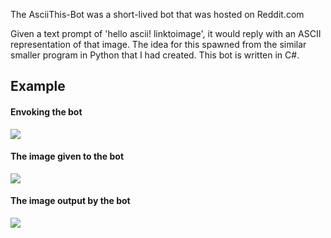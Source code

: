 The AsciiThis-Bot was a short-lived bot that was hosted on Reddit.com

Given a text prompt of 'hello ascii! linktoimage', it would reply with an ASCII representation of that image.
The idea for this spawned from the similar smaller program in Python that I had created. This bot is written in C#.

## Example
#### Envoking the bot
<img src="http://i.imgur.com/lAKqxex.png">

#### The image given to the bot
<img src="http://i.imgur.com/NHQcHwV.gif">

#### The image output by the bot
<img src="http://i.imgur.com/jJk2TTR.png">
